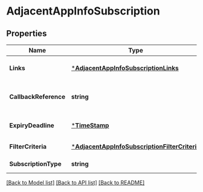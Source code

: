 # AdjacentAppInfoSubscription

## Properties
Name | Type | Description | Notes
------------ | ------------- | ------------- | -------------
**Links** | [***AdjacentAppInfoSubscriptionLinks**](AdjacentAppInfoSubscription__links.md) |  | [optional] [default to null]
**CallbackReference** | **string** | URI selected by the service consumer, to receive notifications on the subscribed RNIS information. This shall be included in the request and response. | [default to null]
**ExpiryDeadline** | [***TimeStamp**](TimeStamp.md) |  | [optional] [default to null]
**FilterCriteria** | [***AdjacentAppInfoSubscriptionFilterCriteria**](AdjacentAppInfoSubscription_filterCriteria.md) |  | [default to null]
**SubscriptionType** | **string** | Shall be set to \&quot;AdjacentAppInfoSubscription\&quot;. | [default to null]

[[Back to Model list]](../README.md#documentation-for-models) [[Back to API list]](../README.md#documentation-for-api-endpoints) [[Back to README]](../README.md)


